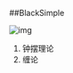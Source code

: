 ##BlackSimple

![img](https://cloud.githubusercontent.com/assets/9131176/11321890/988a8164-910b-11e5-880f-c955f4ab7f8b.png)</br>

1. 钟摆理论
2. 缠论

